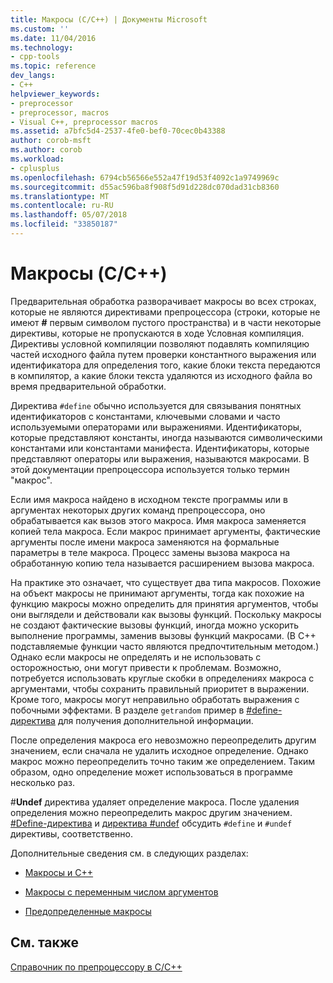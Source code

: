 ```yaml
---
title: Макросы (C/C++) | Документы Microsoft
ms.custom: ''
ms.date: 11/04/2016
ms.technology:
- cpp-tools
ms.topic: reference
dev_langs:
- C++
helpviewer_keywords:
- preprocessor
- preprocessor, macros
- Visual C++, preprocessor macros
ms.assetid: a7bfc5d4-2537-4fe0-bef0-70cec0b43388
author: corob-msft
ms.author: corob
ms.workload:
- cplusplus
ms.openlocfilehash: 6794cb56566e552a47f19d53f4092c1a9749969c
ms.sourcegitcommit: d55ac596ba8f908f5d91d228dc070dad31cb8360
ms.translationtype: MT
ms.contentlocale: ru-RU
ms.lasthandoff: 05/07/2018
ms.locfileid: "33850187"
---
```

# <a name="macros-cc"></a>Макросы (C/C++)
Предварительная обработка разворачивает макросы во всех строках, которые не являются директивами препроцессора (строки, которые не имеют **#** первым символом пустого пространства) и в части некоторые директивы, которые не пропускаются в ходе Условная компиляция. Директивы условной компиляции позволяют подавлять компиляцию частей исходного файла путем проверки константного выражения или идентификатора для определения того, какие блоки текста передаются в компилятор, а какие блоки текста удаляются из исходного файла во время предварительной обработки.  
  
 Директива `#define` обычно используется для связывания понятных идентификаторов с константами, ключевыми словами и часто используемыми операторами или выражениями. Идентификаторы, которые представляют константы, иногда называются символическими константами или константами манифеста. Идентификаторы, которые представляют операторы или выражения, называются макросами. В этой документации препроцессора используется только термин "макрос".  
  
 Если имя макроса найдено в исходном тексте программы или в аргументах некоторых других команд препроцессора, оно обрабатывается как вызов этого макроса. Имя макроса заменяется копией тела макроса. Если макрос принимает аргументы, фактические аргументы после имени макроса заменяются на формальные параметры в теле макроса. Процесс замены вызова макроса на обработанную копию тела называется расширением вызова макроса.  
  
 На практике это означает, что существует два типа макросов. Похожие на объект макросы не принимают аргументы, тогда как похожие на функцию макросы можно определить для принятия аргументов, чтобы они выглядели и действовали как вызовы функций. Поскольку макросы не создают фактические вызовы функций, иногда можно ускорить выполнение программы, заменив вызовы функций макросами. (В C++ подставляемые функции часто являются предпочтительным методом.) Однако если макросы не определять и не использовать с осторожностью, они могут привести к проблемам. Возможно, потребуется использовать круглые скобки в определениях макроса с аргументами, чтобы сохранить правильный приоритет в выражении. Кроме того, макросы могут неправильно обработать выражения с побочными эффектами. В разделе `getrandom` пример в [#define-директива](../preprocessor/hash-define-directive-c-cpp.md) для получения дополнительной информации.  
  
 После определения макроса его невозможно переопределить другим значением, если сначала не удалить исходное определение. Однако макрос можно переопределить точно таким же определением. Таким образом, одно определение может использоваться в программе несколько раз.  
  
 #**Undef** директива удаляет определение макроса. После удаления определения можно переопределить макрос другим значением. [#Define-директива](../preprocessor/hash-define-directive-c-cpp.md) и [директива #undef](../preprocessor/hash-undef-directive-c-cpp.md) обсудить `#define` и `#undef` директивы, соответственно.  
  
 Дополнительные сведения см. в следующих разделах:  
  
-   [Макросы и C++](../preprocessor/macros-and-cpp.md)  
  
-   [Макросы с переменным числом аргументов](../preprocessor/variadic-macros.md)  
  
-   [Предопределенные макросы](../preprocessor/predefined-macros.md)  
  
## <a name="see-also"></a>См. также  
 [Справочник по препроцессору в C/C++](../preprocessor/c-cpp-preprocessor-reference.md)